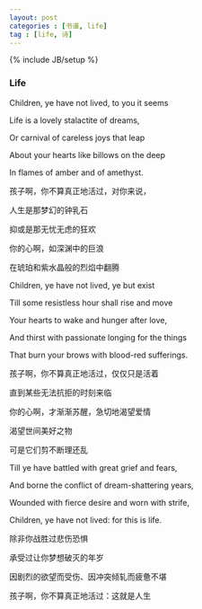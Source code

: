 ```yaml
---
layout: post
categories : [书谱, life] 
tag : [life, 诗]
---
```

{% include JB/setup %}

### Life

Children, ye have not lived, to you it seems 

Life is a lovely stalactite of dreams, 

Or carnival of careless joys that leap 

About your hearts like billows on the deep 

In flames of amber and of amethyst. 

孩子啊，你不算真正地活过，对你来说，

人生是那梦幻的钟乳石

抑或是那无忧无虑的狂欢

你的心啊，如深渊中的巨浪

在琥珀和紫水晶般的烈焰中翻腾

Children, ye have not lived, ye but exist 

Till some resistless hour shall rise and move

Your hearts to wake and hunger after love,

And thirst with passionate longing for the things 

That burn your brows with blood-red sufferings. 

孩子啊，你不算真正地活过，仅仅只是活着

直到某些无法抗拒的时刻来临

你的心啊，才渐渐苏醒，急切地渴望爱情

渴望世间美好之物

可是它们剪不断理还乱

Till ye have battled with great grief and fears, 

And borne the conflict of dream-shattering years, 

Wounded with fierce desire and worn with strife, 

Children, ye have not lived: for this is life.

除非你战胜过悲伤恐惧

承受过让你梦想破灭的年岁

因剧烈的欲望而受伤、因冲突倾轧而疲惫不堪

孩子啊，你不算真正地活过：这就是人生

